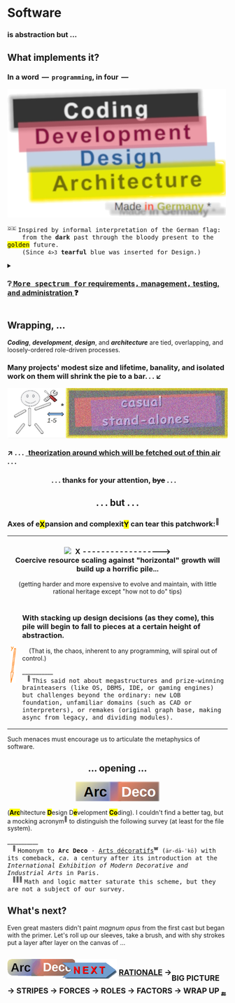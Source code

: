 # Software

### is abstraction but ...

## What implements it? 

### In a word &thinsp;&mdash;&thinsp; `programming`, in four &thinsp;&mdash;

<picture><img alt="&nbsp; black Coding, red Development, blue Design, gold Architecture" src="../../_rsc/_img/ArcDeco/darkCode2arcGold.png" /></picture>

<sup>:de:</sup> <samp>Inspired by informal interpretation of the German flag:\
&nbsp; &nbsp; from the **dark** past through the bloody present to the <mark>golden</mark> future.\
&nbsp; &nbsp; (Since `4>3` **tearful** blue was inserted for Design.)</samp>

<details><summary><h3>❔<ins>&nbsp;<samp>More spectrum for</samp> requirements<samp>,</samp> management<samp>,</samp> testing, <samp>and</samp> administration</b>&nbsp;</ins>❓</h3></summary>
<br/>

<table><tr valign="top"><td width="40%" align="center"><picture><img alt="&nbsp; &nbsp;External factors of SW creation" src="../../_rsc/_img/ArcDeco/SW-ext_factors-w333px.jpg" /></picture>

</td>
<td>
   
### These are <mark>external</mark> &nbsp;&mdash;&nbsp; optional and not, minor to strong, constructive and devastating (also neutral) &nbsp;&mdash;&nbsp; forces, factors, and drives ...

#### <samp>... which, culturally speaking, may enrich, mix, tint, blur, or shade (if not wash off) the four paints.</samp>

### <mark>Initiative</mark> and <mark>funding</mark> prop the picture. 

### <mark>Concepts</mark>&thinsp;/&thinsp;<mark>math</mark>&thinsp;/&thinsp;<mark>logic</mark>, and <mark>domain expertise</mark> prime the canvas.

### Artistic skills with <mark>creativity</mark> animate it.

</td></tr></table>

<div align="right"><sub>Collage credit: <i>Alessandro di Mariano di Vanni Filipepi</i>, <i>Raffaello Sanzio da Urbino</i>, <i>Edvard Munch</i>, and <i>Salvador Domingo Felipe Jacinto Dalí i Domènech</i></sub></div>
</details>

## Wrapping, ...

**_Coding_**, **_development_**, **_design_**, and **_architecture_** are tied, overlapping, and loosely-ordered role-driven processes.

### Many projects' modest size and lifetime, banality, and isolated work on them will shrink the pie to a bar.&thinsp;.&thinsp;. ↙️

<picture><img align="center" alt="&nbsp; &nbsp;ArcDeco view at casual stand-alone projects" src="../../_rsc/_img/ArcDeco/C-D-D-A_midiPrj.jpg" /></picture><br />
<h3>↗️ .&thinsp;.&thinsp;.  <ins>&thinsp; theorization around which will be fetched out of thin air</ins>  .&thinsp;.&thinsp;.<br ></h3>

<h3>&nbsp; &nbsp; &nbsp; &nbsp; &nbsp; &nbsp; &nbsp; &nbsp; &nbsp; &nbsp; &nbsp; &nbsp; &nbsp; .&thinsp;.&thinsp;. thanks for your attention, <s>bye</s> .&thinsp;.&thinsp;.</h3>

<h2 align="center">.&thinsp;.&thinsp;. but .&thinsp;.&thinsp;.</h2>

### Axes of e<mark>X</mark>pansion and complexit<mark>Y</mark> can tear this patchwork:<sup>🙋</sup>

<table><tr align="center"><td colspan="2">
   
### <picture><img width="500px" alt="&nbsp; X ------------------>" src="../../_rsc/_img/signs/arrows/orange_right_skew-hor_750px.png" /></picture><br />Coercive resource scaling against "horizontal" growth will build up a horrific pile...

(getting harder and more expensive to evolve and maintain, with little rational heritage except "how not to do" tips)
</td>
</tr><tr>
   <td><picture><img width="90px" alt="&nbsp;Y axis" src="../../_rsc/_img/signs/arrows/orange_down_skew-vert_450px.png"</td><td>

### With stacking up design decisions (as they come), this pile will begin to fall to pieces at a certain height of abstraction.
&nbsp; &nbsp; (That is, the chaos, inherent to any programming, will spiral out of control.) 

\___________\
&nbsp; &nbsp;<sup>🙋</sup> <samp>This said not about megastructures and prize-winning brainteasers (like OS, DBMS, IDE, or gaming engines) but challenges beyond the ordinary: 
new LOB foundation, unfamiliar domains (such as CAD or interpreters), or remakes (original graph base, making async from legacy, and dividing modules).</samp>

</td></tr></table>

Such menaces must encourage us to articulate the metaphysics of software. 

<h2 align="center">... opening ...</h3>

<div align="center"><picture><img alt="&nbsp; A&thinsp;R&thinsp;C &nbsp; D&thinsp;E&thinsp;C&thinsp;O" src="../../_rsc/_img/ArcDeco/ArcDeco-bar-45px.jpg" /></picture></div>

(<mark><b>Arc</b></mark>hitecture <mark><b>D</b></mark>esign D<mark><b>e</b></mark>velopment <mark><b>Co</b></mark>ding). 
I couldn't find a better tag, but a mocking acronym<sup>🎨</sup> to distinguish the following survey (at least for the file system).

\___________\
&nbsp; &nbsp;<sup>🎨</sup> <samp>Homonym to __Arc&nbsp;Deco__ - [Arts décoratifs](https://en.wikipedia.org/wiki/Art_Deco)</samp><sup><b>w</b></sup><samp> (`är-dā-ˈkō`) 
with its comeback, _ca._ a century after its introduction at the _International Exhibition of Modern Decorative and Industrial Arts_ in Paris.</samp>\
&nbsp; &nbsp;<sup>🧑🏿‍🔬</sup> <samp>Math and logic matter saturate this scheme, but they are not a subject of our survey.</samp>

## What's next?

Even great masters didn't paint _magnum opus_ from the first cast but began with the primer. 
Let's roll up our sleeves, take a brush, and with shy strokes put a layer after layer on the canvas of ...

## <pictire><img alt="&nbsp;Arc DECo" src="../../_rsc/_img/ArcDeco/ArcDeco-bar-w250px_NEXT.png" /></picture> <sup>[**RATIONALE**](README+/01.Rationale/README.md) &rarr;</sup><sub>**BIG&nbsp;PICTURE** &rarr; **STRIPES** &rarr; **FORCES** &rarr; **ROLES** &rarr; **FACTORS** &rarr; **WRAP&nbsp;UP** <sub>🔚</sub></sub>
